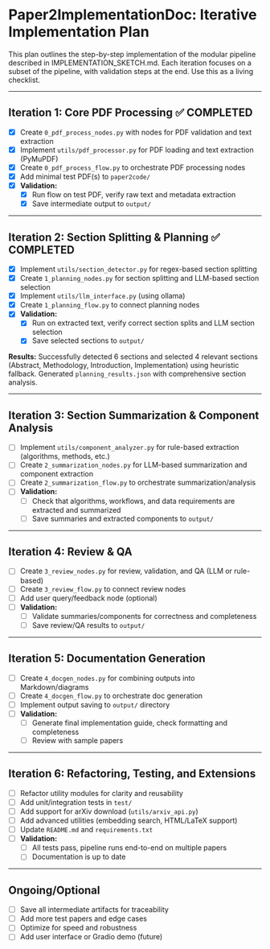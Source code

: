 # Paper2ImplementationDoc: Iterative Implementation Plan

This plan outlines the step-by-step implementation of the modular pipeline described in IMPLEMENTATION_SKETCH.md. Each iteration focuses on a subset of the pipeline, with validation steps at the end. Use this as a living checklist.

---

## Iteration 1: Core PDF Processing ✅ COMPLETED

-[x] Create `0_pdf_process_nodes.py` with nodes for PDF validation and text extraction
-[x] Implement `utils/pdf_processor.py` for PDF loading and text extraction (PyMuPDF)
-[x] Create `0_pdf_process_flow.py` to orchestrate PDF processing nodes
-[x] Add minimal test PDF(s) to `paper2code/`
-[x] **Validation:**
    -[x] Run flow on test PDF, verify raw text and metadata extraction
    -[x] Save intermediate output to `output/`

---

## Iteration 2: Section Splitting & Planning ✅ COMPLETED

-[x] Implement `utils/section_detector.py` for regex-based section splitting
-[x] Create `1_planning_nodes.py` for section splitting and LLM-based section selection
-[x] Implement `utils/llm_interface.py` (using ollama)
-[x] Create `1_planning_flow.py` to connect planning nodes
-[x] **Validation:**
    -[x] Run on extracted text, verify correct section splits and LLM section selection
    -[x] Save selected sections to `output/`

**Results:** Successfully detected 6 sections and selected 4 relevant sections (Abstract, Methodology, Introduction, Implementation) using heuristic fallback. Generated `planning_results.json` with comprehensive section analysis.

---

## Iteration 3: Section Summarization & Component Analysis

-[ ] Implement `utils/component_analyzer.py` for rule-based extraction (algorithms, methods, etc.)
-[ ] Create `2_summarization_nodes.py` for LLM-based summarization and component extraction
-[ ] Create `2_summarization_flow.py` to orchestrate summarization/analysis
-[ ] **Validation:**
    -[ ] Check that algorithms, workflows, and data requirements are extracted and summarized
    -[ ] Save summaries and extracted components to `output/`

---

## Iteration 4: Review & QA

-[ ] Create `3_review_nodes.py` for review, validation, and QA (LLM or rule-based)
-[ ] Create `3_review_flow.py` to connect review nodes
-[ ] Add user query/feedback node (optional)
-[ ] **Validation:**
    -[ ] Validate summaries/components for correctness and completeness
    -[ ] Save review/QA results to `output/`

---

## Iteration 5: Documentation Generation

-[ ] Create `4_docgen_nodes.py` for combining outputs into Markdown/diagrams
-[ ] Create `4_docgen_flow.py` to orchestrate doc generation
-[ ] Implement output saving to `output/` directory
-[ ] **Validation:**
    -[ ] Generate final implementation guide, check formatting and completeness
    -[ ] Review with sample papers

---

## Iteration 6: Refactoring, Testing, and Extensions

-[ ] Refactor utility modules for clarity and reusability
-[ ] Add unit/integration tests in `test/`
-[ ] Add support for arXiv download (`utils/arxiv_api.py`)
-[ ] Add advanced utilities (embedding search, HTML/LaTeX support)
-[ ] Update `README.md` and `requirements.txt`
-[ ] **Validation:**
    -[ ] All tests pass, pipeline runs end-to-end on multiple papers
    -[ ] Documentation is up to date

---

## Ongoing/Optional

-[ ] Save all intermediate artifacts for traceability
-[ ] Add more test papers and edge cases
-[ ] Optimize for speed and robustness
-[ ] Add user interface or Gradio demo (future) 